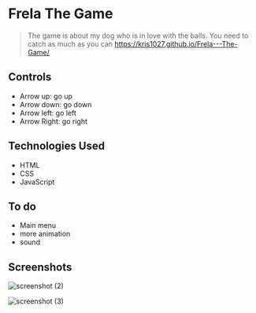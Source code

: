 # Frela The Game
> The game is about my dog who is in love with the balls. You need to catch as much as you can
> https://kris1027.github.io/Frela---The-Game/

## Controls
- Arrow up: go up
- Arrow down: go down
- Arrow left: go left
- Arrow Right: go right

## Technologies Used
- HTML
- CSS
- JavaScript

## To do
- Main menu
- more animation
- sound

## Screenshots

![screenshot (2)](https://github.com/Kris1027/Frela---The-Game/assets/120410235/74e8b38d-3de9-4555-b678-26726842ec81)


![screenshot (3)](https://github.com/Kris1027/Frela---The-Game/assets/120410235/f3986370-fa2d-442e-8886-79a39c3a807b)

